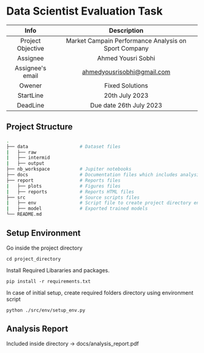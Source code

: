 # Data Scientist Evaluation Task
| Info | Description |
|:-----:|:----------:|
| Project Objective | Market Campain Performance Analysis on Sport Company |
| Assignee | Ahmed Yousri Sobhi |
| Assignee's email | [ahmedyousrisobhi@gmail.com](ahmedyousrisobhi@gmail.com) |
| Owener | Fixed Solutions |
| StartLine | 20th July 2023 |
| DeadLine | Due date 26th July 2023|

## Project Structure
```bash
.
├── data                   # Dataset files
|   ├── raw
|   ├── intermid
|   ├── output
├── nb_workspace           # Jupiter notebooks
├── docs                   # Documentation files which includes analysis report
├── report                 # Reports files
|   ├── plots              # Figures files
|   ├── reports            # Reports HTML files
├── src                    # Source scripts files
|   ├── env                # Script file to create project directory environment
|   ├── model              # Exported trained models
└── README.md
```
## Setup Environment
Go inside the project directory
```
cd project_directory
```
Install Required Libararies and packages.
```
pip install -r requirements.txt
```

In case of initial setup, create required folders directory using environment script
```
python ./src/env/setup_env.py
```
## Analysis Report
Included inside directory -> docs/analysis_report.pdf